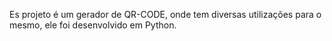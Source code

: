 Es projeto é um gerador de QR-CODE, onde tem diversas utilizações para o mesmo, ele foi desenvolvido em Python.
